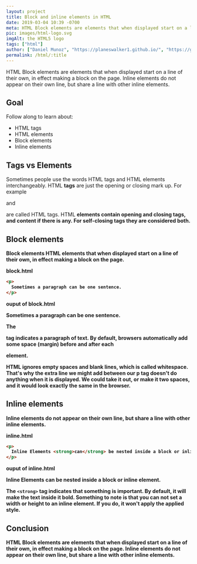 ```yaml
---
layout: project
title: Block and inline elements in HTML
date: 2019-03-04 10:39 -0700
meta: HTML Block elements are elements that when displayed start on a line of their own, in effect making a block on the page. Inline elements do not appear on their own line but share a line with other inline elements.
pic: images/html-logo.svg
imgAlt: the HTML5 logo
tags: ["html"]
author: ["Daniel Munoz", "https://planeswalker1.github.io/", "https://github.com/planeswalker1"]
permalink: /html/:title
---
```


HTML Block elements are elements that when displayed start on a line of their own, in effect making a block on the page. Inline elements do not appear on their own line, but share a line with other inline elements.

<!-- ==== -->
<!-- GOAL -->
<!-- ==== -->

## Goal

Follow along to learn about:

* HTML tags
* HTML elements
* Block elements
* Inline elements

<!-- ==== -->
<!-- DIVS -->
<!-- ==== -->

## Tags vs Elements

Sometimes people use the words HTML tags and HTML elements interchangeably. HTML <strong>tags</strong> are just the opening or closing mark up. For example <code class="highlight__code"><p></code> and <code class="highlight__code"></p></code> are called HTML tags. HTML <strong>elements<strong> contain opening and closing tags, and content if there is any. For self-closing tags they are considered both.

## Block elements

Block elements HTML elements that when displayed start on a line of their own, in effect making a block on the page.

<p class="highlight__file-desc">block.html</p>

```html
<p>
  Sometimes a paragraph can be one sentence.
</p>
```

<p class="highlight__file-desc">ouput of block.html</p>

<p>
 Sometimes a paragraph can be one sentence.
</p>

The <code class="highlight__code"><p></code> tag indicates a paragraph of text. By default, browsers automatically add some space (margin) before and after each <code class="highlight__code"><p></code> element.

HTML ignores empty spaces and blank lines, which is called <strong>whitespace</strong>. That's why the extra line we might add between our p tag doesn't do anything when it is displayed. We could take it out, or make it two spaces, and it would look exactly the same in the browser.

## Inline elements

Inline elements do not appear on their own line, but share a line with other inline elements.

<p class="highlight__file-desc">inline.html</p>

```html
<p>
  Inline Elements <strong>can</strong> be nested inside a block or inline element.
</p>
```

<p class="highlight__file-desc">ouput of inline.html</p>

<p>
  Inline Elements <strong>can</strong> be nested inside a block or inline element.
</p>

The <code class="highlight__code">&lt;strong&gt;</code> tag indicates that something is important. By default, it will make the text inside it bold. Something to note is that you <strong>can not</strong> set a width or height to an inline element. If you do, it won't apply the applied style.

## Conclusion

HTML Block elements are elements that when displayed start on a line of their own, in effect making a block on the page. Inline elements do not appear on their own line, but share a line with other inline elements.